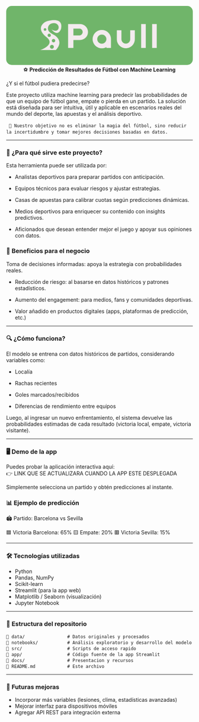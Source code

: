 <p align="center">
  <img src="docs/Paull.png" alt="Descripción de la imagen" width="700" style="border-radius: 15px;>
</p>

____

### ⚽ **Predicción de Resultados de Fútbol con Machine Learning**  
¿Y si el fútbol pudiera predecirse?   
   
Este proyecto utiliza machine learning para predecir las probabilidades de que un equipo de fútbol gane, empate o pierda en un partido. La solución está diseñada para ser intuitiva, útil y aplicable en escenarios reales del mundo del deporte, las apuestas y el análisis deportivo.
   
``` 🎯 Nuestro objetivo no es eliminar la magia del fútbol, sino reducir la incertidumbre y tomar mejores decisiones basadas en datos.```

____

### 🧠 **¿Para qué sirve este proyecto?**
Esta herramienta puede ser utilizada por:

- Analistas deportivos para preparar partidos con anticipación.

- Equipos técnicos para evaluar riesgos y ajustar estrategias.

- Casas de apuestas para calibrar cuotas según predicciones dinámicas.

- Medios deportivos para enriquecer su contenido con insights predictivos.

- Aficionados que desean entender mejor el juego y apoyar sus opiniones con datos.


### 💼 **Beneficios para el negocio**
Toma de decisiones informadas: apoya la estrategia con probabilidades reales.

- Reducción de riesgo: al basarse en datos históricos y patrones estadísticos.

- Aumento del engagement: para medios, fans y comunidades deportivas.

- Valor añadido en productos digitales (apps, plataformas de predicción, etc.)   

____

### 🔍 **¿Cómo funciona?**
El modelo se entrena con datos históricos de partidos, considerando variables como:

- Localía

- Rachas recientes

- Goles marcados/recibidos

- Diferencias de rendimiento entre equipos

Luego, al ingresar un nuevo enfrentamiento, el sistema devuelve las probabilidades estimadas de cada resultado (victoria local, empate, victoria visitante).

____

### 🖥️ **Demo de la app**
Puedes probar la aplicación interactiva aquí:   
👉 LINK QUE SE ACTUALIZARA CUANDO LA APP ESTE DESPLEGADA

Simplemente selecciona un partido y obtén predicciones al instante.



### 📊 **Ejemplo de predicción**
🏟️ Partido: Barcelona vs Sevilla

🟦 Victoria Barcelona: 65%
🟨 Empate: 20%
🟥 Victoria Sevilla: 15%

___

### 🛠️ **Tecnologías utilizadas**
- Python
- Pandas, NumPy
- Scikit-learn
- Streamlit (para la app web)
- Matplotlib / Seaborn (visualización)
- Jupyter Notebook

____

### 📂 **Estructura del repositorio**
```
📁 data/                # Datos originales y procesados
📁 notebooks/           # Análisis exploratorio y desarrollo del modelo
📁 src/                 # Scripts de acceso rapido
📁 app/                 # Código fuente de la app Streamlit
📁 docs/                # Presentacion y recursos
📄 README.md            # Este archivo
```

____

### 🚀 **Futuras mejoras**
- Incorporar más variables (lesiones, clima, estadísticas avanzadas)
- Mejorar interfaz para dispositivos móviles
- Agregar API REST para integración externa


